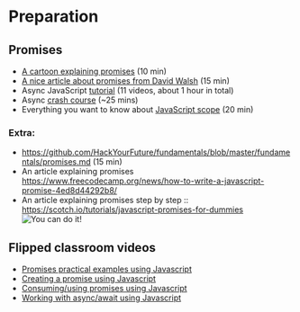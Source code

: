 # Preparation

## Promises

- [A cartoon explaining promises](https://fullstackjournal.wordpress.com/2018/07/06/the-promise-js-explained-i-burger-party/) (10 min)
- [A nice article about promises from David Walsh](https://davidwalsh.name/promises) (15 min)
- Async JavaScript [tutorial](https://www.youtube.com/playlist?list=PL4cUxeGkcC9jx2TTZk3IGWKSbtugYdrlu) (11 videos, about 1 hour in total)
- Async [crash course](https://www.youtube.com/watch?v=PoRJizFvM7s&t=1088s&ab_channel=TraversyMedia) (~25 mins)
- Everything you want to know about [JavaScript scope](https://toddmotto.com/everything-you-wanted-to-know-about-javascript-scope/) (20 min)

### Extra:

- https://github.com/HackYourFuture/fundamentals/blob/master/fundamentals/promises.md (15 min)
- An article explaining promises https://www.freecodecamp.org/news/how-to-write-a-javascript-promise-4ed8d44292b8/
- An article explaining promises step by step :: https://scotch.io/tutorials/javascript-promises-for-dummies
  ![You can do it!](https://media.giphy.com/media/yoJC2K6rCzwNY2EngA/giphy.gif)

## Flipped classroom videos

- [Promises practical examples using Javascript](https://youtu.be/o_m4clbtzeI)
- [Creating a promise using Javascript](https://youtu.be/qapwmq5UA6Y)
- [Consuming/using promises using Javascript](https://youtu.be/G4YSi6VA2gw)
- [Working with async/await using Javascript](https://youtu.be/6Hq6AywZ7FY)
